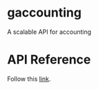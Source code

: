 # gaccounting
A scalable API for accounting

# API Reference
Follow this [link][reference].

[reference]: https://github.com/skarllot/gaccounting/wiki
